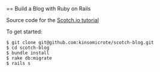 == Build a Blog with Ruby on Rails

Source code for the [Scotch.io tutorial](https://scotch.io/tutorials/build-a-blog-with-ruby-on-rails-part-1)

To get started:

```
$ git clone git@github.com:kinsomicrote/scotch-blog.git
$ cd scotch-blog
$ bundle install
$ rake db:migrate
$ rails s
```